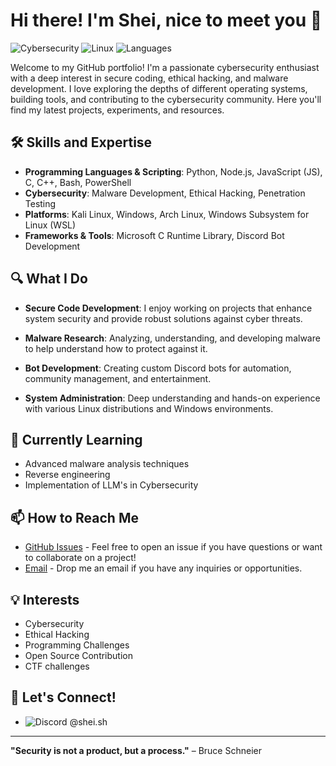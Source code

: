 # Hi there! I'm Shei, nice to meet you 👋

![Cybersecurity](https://img.shields.io/badge/Cybersecurity-Expert-brightgreen.svg) 
![Linux](https://img.shields.io/badge/Linux-Mint%20%7C%20Arch%20%7C%20Kali%20%7C%20WSL-blue.svg) 
![Languages](https://img.shields.io/badge/Languages-Python%20%7C%20Node.js%20%7C%20JS%20%7C%20C%20%7C%20C++-yellow.svg)

Welcome to my GitHub portfolio! I'm a passionate cybersecurity enthusiast with a deep interest in secure coding, ethical hacking, and malware development. I love exploring the depths of different operating systems, building tools, and contributing to the cybersecurity community. Here you'll find my latest projects, experiments, and resources.

## 🛠️ Skills and Expertise

- **Programming Languages & Scripting**: Python, Node.js, JavaScript (JS), C, C++, Bash, PowerShell
- **Cybersecurity**: Malware Development, Ethical Hacking, Penetration Testing
- **Platforms**: Kali Linux, Windows, Arch Linux, Windows Subsystem for Linux (WSL)
- **Frameworks & Tools**: Microsoft C Runtime Library, Discord Bot Development

## 🔍 What I Do

- **Secure Code Development**: I enjoy working on projects that enhance system security and provide robust solutions against cyber threats.
  
- **Malware Research**: Analyzing, understanding, and developing malware to help understand how to protect against it.

- **Bot Development**: Creating custom Discord bots for automation, community management, and entertainment.

- **System Administration**: Deep understanding and hands-on experience with various Linux distributions and Windows environments.

## 🌱 Currently Learning

- Advanced malware analysis techniques
- Reverse engineering 
- Implementation of LLM's in Cybersecurity 

## 📫 How to Reach Me
- [GitHub Issues](https://github.com/fullMoonShade) - Feel free to open an issue if you have questions or want to collaborate on a project!
- [Email](fullmoonshade07@gmail.com) - Drop me an email if you have any inquiries or opportunities.



## 💡 Interests

- Cybersecurity
- Ethical Hacking
- Programming Challenges
- Open Source Contribution
- CTF challenges 
  

## 🤝 Let's Connect!
- ![Discord](https://img.shields.io/badge/Discord-7289DA?logo=discord&logoColor=white)
  @shei.sh

---

**"Security is not a product, but a process."** – Bruce Schneier

